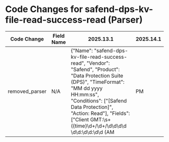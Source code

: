 # Code Changes for safend-dps-kv-file-read-success-read (Parser)

| Code Change | Field Name | 2025.13.1 | 2025.14.1 |
|-------------|------------|-----------|------------|
| removed_parser | N/A | {"Name": "safend-dps-kv-file-read-success-read", "Vendor": "Safend", "Product": "Data Protection Suite (DPS)", "TimeFormat": "MM dd yyyy HH:mm:ss", "Conditions": ["[Safend Data Protection]", "Action: Read"], "Fields": ["Client GMT:\s+({time}\d+/\d+/\d\d\d\d \d\d:\d\d:\d\d (AM|PM|am|pm))", "Action:\s*({operation}[^,]+?)\s*$", "User:\s*({user}[\w\.\-\!\#\^\~]{1,40}\$?)(@({domain}[^@,.\s]+))?", "User:\s*({email_address}[^,\s]+)", "Computer:\s*({host}[^,]+)", "Operating System:\s*({os}[^,]+)", "Device Type:\s*({device_type}[^,]+)", "Device Info:\s*({device_type}[^,]+),", "Distinct ID:\s*(|({device_id}[^,]+)),", "({operation_details}Policy:\s*[^,]+)", "File Name:\s*({file_path}[^,]+)", "File Name:\s*.+?\\({file_name}[^\\,]+),", "File Name:[^,]+\.({file_ext}\w+),", "File Type:\s*({file_ext}\w+)", "File Size:\s*({bytes}\d+)"], "ParserVersion": "v1.0.0"} | N/A |